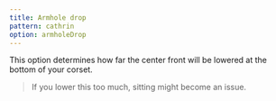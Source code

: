 ```yaml
---
title: Armhole drop
pattern: cathrin
option: armholeDrop
---
```


This option determines how far the center front will be lowered at the bottom of your corset.

> If you lower this too much, sitting might become an issue.
